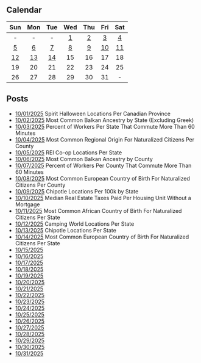 ## Calendar

|Sun|Mon|Tue|Wed|Thu|Fri|Sat|
|:-:|:-:|:-:|:-:|:-:|:-:|:-:|
|-|-|-|[1](../../projects/stores/Spirit_Halloween_Locations_Per_Canadian_Province)|[2](../../projects/ethnicity/Balkan_Ancestry_Per_State/)|[3](../../projects/economics/Commute_More_60_Minutes_Per_State/)|[4](../../projects/demography/Citizen_Origin_Region_Per_County/)|
|[5](../../projects/stores/REI_Locations_Per_State/)|[6](../../projects/ethnicity/Balkan_Ancestry_Per_County/)|[7](../../projects/economics/Commute_More_60_Minutes_Per_County)|[8](../../projects/demography/Citizen_European_Origin_Region_Per_County/)|[9](../../projects/restaurants/Chipotle_Per_Capita/)|[10](../../projects/economics/Median_Real_Estate_Taxes_Paid_Without_Mortgage_Per_County)|[11](../../projects/demography/Citizen_European_African_Region_Per_State/)|
|[12](../../projects/stores/Camping_World_Locations_Per_State/)|[13](../../projects/restaurants/Chipotle_Per_State/)|[14](../../projects/demography/Citizen_European_Origin_Region_Per_State/)|15|16|17|18|
|19|20|21|22|23|24|25|
|26|27|28|29|30|31|-|

## Posts

* [10/01/2025](../../projects/stores/Spirit_Halloween_Locations_Per_Canadian_Province) Spirit Halloween Locations Per Canadian Province
* [10/02/2025](../../projects/ethnicity/Balkan_Ancestry_Per_State/) Most Common Balkan Ancestry by State (Excluding Greek)
* [10/03/2025](../../projects/economics/Commute_More_60_Minutes_Per_State/) Percent of Workers Per State That Commute More Than 60 Minutes
* [10/04/2025](../../projects/demography/Citizen_Origin_Region_Per_County/) Most Common Regional Origin For Naturalized Citizens Per County
* [10/05/2025](../../projects/stores/REI_Locations_Per_State/) REI Co-op Locations Per State
* [10/06/2025](../../projects/ethnicity/Balkan_Ancestry_Per_County/) Most Common Balkan Ancestry by County
* [10/07/2025](../../projects/economics/Commute_More_60_Minutes_Per_County) Percent of Workers Per County That Commute More Than 60 Minutes
* [10/08/2025](../../projects/demography/Citizen_European_Origin_Region_Per_County/) Most Common European Country of Birth For Naturalized Citizens Per County
* [10/09/2025](../../projects/restaurants/Chipotle_Per_Capita/) Chipotle Locations Per 100k by State
* [10/10/2025](../../projects/economics/Median_Real_Estate_Taxes_Paid_Without_Mortgage_Per_County) Median Real Estate Taxes Paid Per Housing Unit Without a Mortgage
* [10/11/2025](../../projects/demography/Citizen_European_African_Region_Per_State/) Most Common African Country of Birth For Naturalized Citizens Per State
* [10/12/2025](../../projects/stores/Camping_World_Locations_Per_State/) Camping World Locations Per State
* [10/13/2025](../../projects/restaurants/Chipotle_Per_State/) Chipotle Locations Per State
* [10/14/2025](../../projects/demography/Citizen_European_Origin_Region_Per_State/) Most Common European Country of Birth For Naturalized Citizens Per State
* [10/15/2025]()
* [10/16/2025]()
* [10/17/2025]()
* [10/18/2025]()
* [10/19/2025]()
* [10/20/2025]()
* [10/21/2025]()
* [10/22/2025]()
* [10/23/2025]()
* [10/24/2025]()
* [10/25/2025]()
* [10/26/2025]()
* [10/27/2025]()
* [10/28/2025]()
* [10/29/2025]()
* [10/30/2025]()
* [10/31/2025]()
